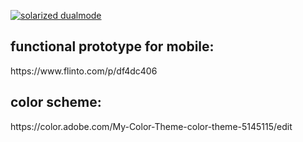 [![solarized dualmode](https://github.com/ecsmith/M-E/screenshots/logo.png)]()
<h2>functional prototype for mobile:</h2> https://www.flinto.com/p/df4dc406
<h2>color scheme:</h2> https://color.adobe.com/My-Color-Theme-color-theme-5145115/edit

